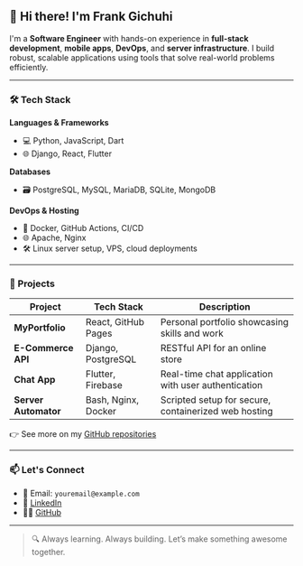 ## 👋 Hi there! I'm Frank Gichuhi

I'm a **Software Engineer** with hands-on experience in **full-stack development**, **mobile apps**, **DevOps**, and **server infrastructure**. I build robust, scalable applications using tools that solve real-world problems efficiently.

---

### 🛠️ Tech Stack

**Languages & Frameworks**
- 💻 Python, JavaScript, Dart
- 🌐 Django, React, Flutter

**Databases**
- 🗃️ PostgreSQL, MySQL, MariaDB, SQLite, MongoDB

**DevOps & Hosting**
- 🐳 Docker, GitHub Actions, CI/CD
- 🌐 Apache, Nginx
- 🛠️ Linux server setup, VPS, cloud deployments

---

### 🚀 Projects

| Project | Tech Stack | Description |
|--------|------------|-------------|
| **MyPortfolio** | React, GitHub Pages | Personal portfolio showcasing skills and work |
| **E-Commerce API** | Django, PostgreSQL | RESTful API for an online store |
| **Chat App** | Flutter, Firebase | Real-time chat application with user authentication |
| **Server Automator** | Bash, Nginx, Docker | Scripted setup for secure, containerized web hosting |

👉 See more on my [GitHub repositories](https://github.com/frank-gich?tab=repositories)

---

### 📫 Let's Connect

- 📧 Email: `youremail@example.com`
- 💼 [LinkedIn](https://linkedin.com/in/your-profile)
- 🧑‍💻 [GitHub](https://github.com/frank-gich)

---

> 🔍 Always learning. Always building. Let’s make something awesome together.
